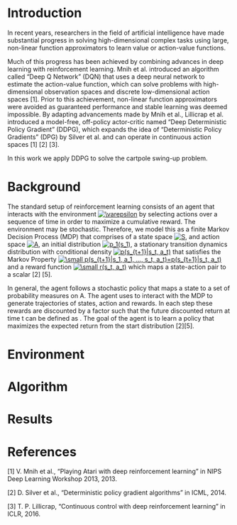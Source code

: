 # Introduction
In recent years, researchers in the field of artificial intelligence have made substantial progress in solving 
high-dimensional complex tasks using large, non-linear function approximators to learn value or action-value functions. 

Much of this progress has been achieved by combining advances in deep learning with reinforcement learning. Mnih et al. 
introduced an algorithm called “Deep Q Network” (DQN) that uses a deep neural network to estimate the action-value 
function, which can solve problems with high-dimensional observation spaces and discrete low-dimensional action spaces 
[1]. Prior to this achievement, non-linear function approximators were avoided as guaranteed performance and stable 
learning was deemed impossible. By adapting advancements made by Mnih et al., Lillicrap et al. introduced a model-free, 
off-policy actor-critic named “Deep Deterministic Policy Gradient” (DDPG), which expands the idea of 
“Deterministic Policy Gradients” (DPG) by Silver et al. and can operate in continuous action spaces [1] [2] [3].

In this work we apply DDPG to solve the cartpole swing-up problem.

# Background
The standard setup of reinforcement learning consists of an agent that interacts with 
the environment <a href="https://www.codecogs.com/eqnedit.php?latex=\inline&space;\dpi{100}&space;\bg_white&space;\varepsilon" target="_blank"><img src="https://latex.codecogs.com/svg.latex?\inline&space;\dpi{100}&space;\bg_white&space;\varepsilon" title="\varepsilon" /></a> by selecting actions over a sequence of time in order to maximize a cumulative reward. The environment 
may be stochastic. Therefore, we model this as a finite Markov Decision Process (MDP) that comprises of a state space <a href="https://www.codecogs.com/eqnedit.php?latex=\inline&space;\dpi{100}&space;\bg_white&space;S" target="_blank"><img src="https://latex.codecogs.com/svg.latex?\inline&space;\dpi{100}&space;\bg_white&space;S" title="S" /></a>, 
and action space <a href="https://www.codecogs.com/eqnedit.php?latex=\inline&space;\dpi{100}&space;\bg_white&space;A" target="_blank"><img src="https://latex.codecogs.com/svg.latex?\inline&space;\dpi{100}&space;\bg_white&space;A" title="A" /></a>, an initial distribution <a href="https://www.codecogs.com/eqnedit.php?latex=\inline&space;\dpi{100}&space;\bg_white&space;p_1(s_1)" target="_blank"><img src="https://latex.codecogs.com/svg.latex?\inline&space;\dpi{100}&space;\bg_white&space;\small&space;p_1(s_1)" title="p_1(s_1)" /></a>, a stationary transition dynamics distribution with conditional density 
<a href="https://www.codecogs.com/eqnedit.php?latex=\inline&space;\dpi{100}&space;\bg_white&space;p(s_{t&plus;1}|s_t,&space;a_t)" target="_blank"><img src="https://latex.codecogs.com/svg.latex?\inline&space;\dpi{100}&space;\bg_white&space;\small&space;p(s_{t&plus;1}|s_t,&space;a_t)" title="p(s_{t+1}|s_t, a_t)" /></a>
that satisfies the Markov Property <a href="https://www.codecogs.com/eqnedit.php?latex=\inline&space;\dpi{100}&space;\bg_white&space;\small&space;p(s_{t&plus;1}|s_1,&space;a_1,&space;...,&space;s_t,&space;a_t)=p(s_{t&plus;1}|s_t,&space;a_t)" target="_blank"><img src="https://latex.codecogs.com/svg.latex?\inline&space;\dpi{100}&space;\bg_white&space;\small&space;p(s_{t&plus;1}|s_1,&space;a_1,&space;...,&space;s_t,&space;a_t)=p(s_{t&plus;1}|s_t,&space;a_t)" title="\small p(s_{t+1}|s_1, a_1, ..., s_t, a_t)=p(s_{t+1}|s_t, a_t)" /></a> and a reward function <a href="https://www.codecogs.com/eqnedit.php?latex=\inline&space;\dpi{100}&space;\bg_white&space;\small&space;r(s_t,&space;a_t)" target="_blank"><img src="https://latex.codecogs.com/svg.latex?\inline&space;\dpi{100}&space;\bg_white&space;\small&space;r(s_t,&space;a_t)" title="\small r(s_t, a_t)" /></a>
which maps a state-action pair to a scalar [2] [5].

In general, the agent follows a stochastic policy
that maps a state to a set of probability measures on A. The agent uses
to interact with the MDP to generate trajectories of states, action and rewards. In each step these rewards are discounted by a factor
such that the future discounted return at time t can be defined as
. The goal of the agent is to learn a policy that maximizes the expected return from the start distribution
[2][5].

# Environment

# Algorithm

# Results 

# References
[1] V. Mnih et al., “Playing Atari with deep reinforcement learning” in NIPS Deep Learning Workshop 2013, 2013.

[2] D. Silver et al., “Deterministic policy gradient algorithms” in ICML, 2014.

[3] T. P. Lillicrap, “Continuous control with deep reinforcement learning” in ICLR, 2016.
